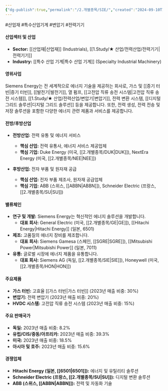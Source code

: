 ```yaml
---
{"dg-publish":true,"permalink":"/2.개별종목/SIE/","created":"2024-09-10T10:24:06.010+09:00","updated":"2025-06-03T20:06:01.203+09:00"}
---
```


#산업재 #특수산업기계 #변압기 #전력기기

#### 산업섹터 및 산업

- **Sector:** [[산업재\|산업재]] (Industrials), [[1.Study/★ 산업/전력산업/전력기기\|전력기기]]
- **Industry:** [[특수 산업 기계\|특수 산업 기계]] (Specialty Industrial Machinery)

#### 영위사업

Siemens Energy는 전 세계적으로 에너지 기술을 제공하는 회사로, 가스 및 [[증기 터빈\|증기 터빈]], [[발전기\|발전기]], 열 펌프, [[고전압 직류 송전 시스템\|고전압 직류 송전 시스템]], [[1.Study/★ 산업/전력산업/변압기\|변압기]], 전력 변환 시스템, [[디지털 그리드 솔루션\|디지털 그리드 솔루션]] 등을 제공합니다. 또한, 전력 생성, 전력 전송 및 저장 솔루션을 포함한 다양한 에너지 관련 제품과 서비스를 제공합니다.

#### 전방/후방산업

- **전방산업:** 전력 유통 및 에너지 서비스
    - **핵심 산업:** 전력 유통사, 에너지 서비스 제공업체
    - **핵심 기업:** Duke Energy (미국, [[2.개별종목/DUK\|DUK]]), NextEra Energy (미국, [[2.개별종목/NEE\|NEE]])

- **후방산업:** 전자 부품 및 원자재 공급
    - **핵심 산업:** 전자 부품 제조사, 원자재 공급업체
    - **핵심 기업:** ABB (스위스, [[ABBN\|ABBN]]), Schneider Electric (프랑스, [[2.개별종목/SU\|SU]])

#### 밸류체인

- **연구 및 개발:** Siemens Energy는 혁신적인 에너지 솔루션을 개발합니다.
    - **대표 회사:** General Electric (미국, [[2.개별종목/GE\|GE]]), [[Hitachi Energy\|Hitachi Energy]] (일본, 6501)
- **제조:** 고품질의 에너지 장비를 제조합니다.
    - **대표 회사:** Siemens Gamesa (스페인, [[SGRE\|SGRE]]), [[Mitsubishi Power\|Mitsubishi Power]] (일본, 7011)
- **유통:** 글로벌 시장에 에너지 제품을 유통합니다.
    - **대표 회사:** Siemens AG (독일, [[2.개별종목/SIE\|SIE]]), Honeywell (미국, [[2.개별종목/HON\|HON]])

#### 주요제품

- **가스 터빈:** 고효율 [[가스 터빈\|가스 터빈]] (2023년 매출 비중: 30%)
- **변압기:** 전력 변압기 (2023년 매출 비중: 20%)
- **HVDC 시스템:** 고전압 직류 송전 시스템 (2023년 매출 비중: 15%)

#### 주요 판매국가

- **독일:** 2023년 매출 비중: 8.2%
- **유럽/CIS/중동/아프리카:** 2023년 매출 비중: 39.3%
- **미국:** 2023년 매출 비중: 18.5%
- **아시아 및 호주:** 2023년 매출 비중: 15.6%

#### 경쟁업체

- **Hitachi Energy (일본, [[6501\|6501]]):** 에너지 및 유틸리티 솔루션
- **Schneider Electric (프랑스, [[2.개별종목/SU\|SU]]):** 디지털 변환 솔루션
- **ABB (스위스, [[ABBN\|ABBN]]):** 전력 및 자동화 기술